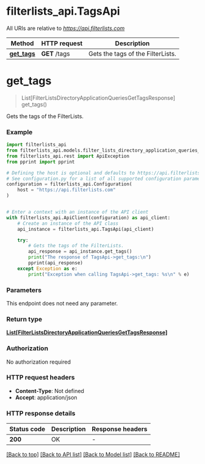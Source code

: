 # filterlists_api.TagsApi

All URIs are relative to *https://api.filterlists.com*

Method | HTTP request | Description
------------- | ------------- | -------------
[**get_tags**](TagsApi.md#get_tags) | **GET** /tags | Gets the tags of the FilterLists.


# **get_tags**
> List[FilterListsDirectoryApplicationQueriesGetTagsResponse] get_tags()

Gets the tags of the FilterLists.

### Example


```python
import filterlists_api
from filterlists_api.models.filter_lists_directory_application_queries_get_tags_response import FilterListsDirectoryApplicationQueriesGetTagsResponse
from filterlists_api.rest import ApiException
from pprint import pprint

# Defining the host is optional and defaults to https://api.filterlists.com
# See configuration.py for a list of all supported configuration parameters.
configuration = filterlists_api.Configuration(
    host = "https://api.filterlists.com"
)


# Enter a context with an instance of the API client
with filterlists_api.ApiClient(configuration) as api_client:
    # Create an instance of the API class
    api_instance = filterlists_api.TagsApi(api_client)

    try:
        # Gets the tags of the FilterLists.
        api_response = api_instance.get_tags()
        print("The response of TagsApi->get_tags:\n")
        pprint(api_response)
    except Exception as e:
        print("Exception when calling TagsApi->get_tags: %s\n" % e)
```



### Parameters

This endpoint does not need any parameter.

### Return type

[**List[FilterListsDirectoryApplicationQueriesGetTagsResponse]**](FilterListsDirectoryApplicationQueriesGetTagsResponse.md)

### Authorization

No authorization required

### HTTP request headers

 - **Content-Type**: Not defined
 - **Accept**: application/json

### HTTP response details

| Status code | Description | Response headers |
|-------------|-------------|------------------|
**200** | OK |  -  |

[[Back to top]](#) [[Back to API list]](../README.md#documentation-for-api-endpoints) [[Back to Model list]](../README.md#documentation-for-models) [[Back to README]](../README.md)

